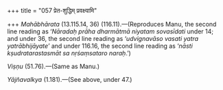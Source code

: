 +++
title = "057 प्रेत-शुद्धिम् प्रवक्ष्यामि"

+++
*Mahābhārata* (13.115.14, 36) (116.11).—(Reproduces Manu, the second
line reading as ‘*Nāradaḥ prāha dharmātmā niyatam sovasīdati* under 14;
and under 36, the second line reading as ‘*udvignavāso vasati yatra
yatrābhijāyate*’ and under 116.16, the second line reading as ‘*nāsti
kṣudratarastasmāt sa nṛśaṃsataro naraḥ*.’)

*Viṣṇu* (51.76).—(Same as Manu.)

*Yājñavalkya* (1.181).—(See above, under 47.)
